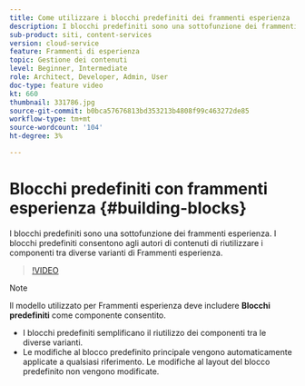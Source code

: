 ```yaml
---
title: Come utilizzare i blocchi predefiniti dei frammenti esperienza
description: I blocchi predefiniti sono una sottofunzione dei frammenti esperienza che consente di riutilizzare i componenti creati tra le varianti dei frammenti esperienza.
sub-product: siti, content-services
version: cloud-service
feature: Frammenti di esperienza
topic: Gestione dei contenuti
level: Beginner, Intermediate
role: Architect, Developer, Admin, User
doc-type: feature video
kt: 660
thumbnail: 331786.jpg
source-git-commit: b0bca57676813bd353213b4808f99c463272de85
workflow-type: tm+mt
source-wordcount: '104'
ht-degree: 3%

---
```



# Blocchi predefiniti con frammenti esperienza {#building-blocks}

I blocchi predefiniti sono una sottofunzione dei frammenti esperienza. I blocchi predefiniti consentono agli autori di contenuti di riutilizzare i componenti tra diverse varianti di Frammenti esperienza.

>[!VIDEO](https://video.tv.adobe.com/v/331786/?quality=12&learn=on)

>[!NOTE]
>
> Il modello utilizzato per Frammenti esperienza deve includere **Blocchi predefiniti** come componente consentito.

* I blocchi predefiniti semplificano il riutilizzo dei componenti tra le diverse varianti.
* Le modifiche al blocco predefinito principale vengono automaticamente applicate a qualsiasi riferimento. Le modifiche al layout del blocco predefinito non vengono modificate.